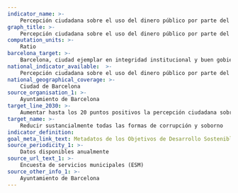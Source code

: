 ```yaml
---
indicator_name: >-
    Percepción ciudadana sobre el uso del dinero público por parte del Ayuntamiento (balance de respuestas positivas y negativas)
graph_title: >-
    Percepción ciudadana sobre el uso del dinero público por parte del Ayuntamiento (balance de respuestas positivas y negativas)
computation_units: >-
    Ratio
barcelona_target: >-
    Barcelona, ciudad ejemplar en integridad institucional y buen gobierno
national_indicator_available:  >-
    Percepción ciudadana sobre el uso del dinero público por parte del Ayuntamiento (balance de respuestas positivas y negativas)
national_geographical_coverage: >-
    Ciudad de Barcelona
source_organisation_1: >-
    Ayuntamiento de Barcelona
target_line_2030: >-
    Aumentar hasta los 20 puntos positivos la percepción ciudadana sobre el uso del dinero público por parte del Ayuntamiento
target_name: >-
    Reducir sustancialmente todas las formas de corrupción y soborno
indicator_definition:
goal_meta_link_text: Metadatos de los Objetivos de Desarrollo Sostenible de las Naciones Unidas (pdf 894kB)
source_periodicity_1: >-
    Datos disponibles anualmente
source_url_text_1: >-
    Encuesta de servicios municipales (ESM)
source_other_info_1: >-
    Ayuntamiento de Barcelona
---
```

